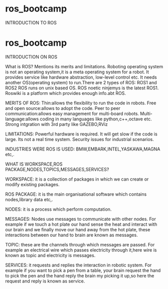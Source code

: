 # ros_bootcamp
INTRODUCTION TO ROS

# ros_bootcamp
INTRODUCTION ON ROS

What is ROS? Mentions its merits and limitations.
Roboting operating system is not an operating system,it is a meta operating system for a robot. It provides service like hardware abstraction, low-level control etc.
It needs another OS(operating system) to run.There are 2 types of ROS:
ROS1 and ROS2
ROS runs on unix based OS. 
ROS noetic ninjemys is the latest ROS1. Roswiki is a platform which provides enough info.abt ROS.

MERITS OF ROS:
Thin:allows the flexibility to run the code in robots.
Free and open source:allows to adopt the code.
Peer to peer communication:allows easy management for multi-board robots.
Multi-language:allows coding in many languages like python,c++,octave etc.
Strong intgration with 3rd party like GAZEBO,RViz

LIMITATIONS:
Powerful hardware is required.
It will get slow if the code is large.
Its not a real time system.
Security issues for industrial scenarios.

INDUSTRIES WERE ROS IS USED:
BMW,EMBARK,INTEL,YASKAWA,MAGNA etc,.

WHAT IS WORKSPACE,ROS PACKAGE,NODES,TOPICS,MESSAGES,SERVICES?

WORKSPACE: it is a collection of packages in which we can create or modify existing  packages.

ROS PACKAGE: it is the main organisational software which contains nodes,library data etc,.

NODES: it is a process which perform computation. 

MESSAGES: Nodes use messages to communicate with other nodes. For example if we touch a hot plate our hand sense the heat and interact with our brain and we finally move our hand away from the hot plate, these interactions between our hand to brain are known as messages.

TOPIC: these are the channels through which messages are passed. For example an electrical wire which passes  electricity through it,here wire is known as topic and electricity is messages.

SERVICES: it requests and replies the interaction in robotic system. For example if you want to pick a pen from a table, your brain request the hand to pick the pen and the hand reply the brain my picking it up,so here the request and reply is known as service.
